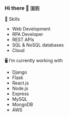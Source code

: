 ### Hi there 👋 🇧🇷

<!--
**FehRoque/FehRoque** is a ✨ _special_ ✨ repository because its `README.md` (this file) appears on your GitHub profile.

Here are some ideas to get you started:

- 🔭 I’m currently working on ...
- 🌱 I’m currently learning ...
- 👯 I’m looking to collaborate on ...
- 🤔 I’m looking for help with ...
- 💬 Ask me about ...
- 📫 How to reach me: ...
- 😄 Pronouns: ...
- ⚡ Fun fact: ...
-->

🤖 Skills
+ Web Development
+ RPA Developer
+ REST APIs
+ SQL & NoSQL databases
+ Cloud

🖥️ I’m currently working with
+ Django 
+ Flask
+ React.js
+ Node.js
+ Express
+ MySQL
+ MongoDB
+ AWS

